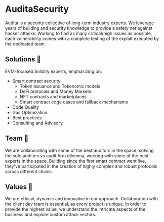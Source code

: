 # AuditaSecurity 
Audita is a security collective of long-term industry experts. 
We leverage years of building and security knowledge to provide a safety net against hacker attacks. 
Working to find as many critical/high issues as possible, each vulnerability comes with a complete testing of the exploit executed by the dedicated team. 

## Solutions 🔎
EVM-focused Solidity experts, emphasizing on: 
- Smart contract security
  - Token Issuance and Tokenomic models
  - DeFi protocols and Money Markets
  - NFT contracts and marketplaces
  - Smart contract edge cases and fallback mechanisms
- Code Quality
- Gas Optimization
- Best practices
- Consulting and Advisory

## Team 🤝
We are collaborating with some of the best auditors in the space, solving the solo auditors vs audit firm dilemma, working with some of the best experts in the space. Building since the first smart contract went live, they've participated in the creation of highly complex and robust protocols across different chains.   

## Values 🌟
We are ethical, dynamic and innovative in our approach. Collaboration with the client dev team is essential, as every project is unique. In order to provide the highest value, we understand the intricate aspects of the business and explore custom attack vectors.
